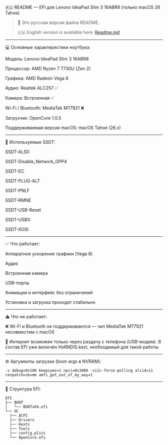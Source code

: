 🇷🇺 README — EFI для Lenovo IdeaPad Slim 3 16ABR8 (только macOS 26 Tahoe)

> 📌 Это русская версия файла README.

>🇺🇲 English version is available here: [Readme.md](README.md)


---

💻 Основные характеристики ноутбука:

Модель: Lenovo IdeaPad Slim 3 16ABR8

Процессор: AMD Ryzen 7 7730U (Zen 2)

Графика: AMD Radeon Vega 8

Аудио: Realtek ALC257 ✅

Камера: Встроенная ✅

Wi-Fi / Bluetooth: MediaTek MT7921 ❌

Загрузчик: OpenCore 1.0.5

Поддерживаемая версия macOS: macOS Tahoe (26.x)



---

🧩 Используемые SSDT:

SSDT-ALS0

SSDT-Disable_Network_GPP4

SSDT-EC

SSDT-PLUG-ALT

SSDT-PNLF

SSDT-RMNE

SSDT-USB-Reset

SSDT-USBX

SSDT-XOSI



---

✅ Что работает:

Аппаратное ускорение графики (Vega 8)

Аудио 

Встроенная камера

USB-порты

Анимации и интерфейс без ограничений

Установка и загрузка проходят стабильно



---

⚠️ Что не работает:

❌ Wi-Fi и Bluetooth не поддерживаются — чип MediaTek MT7921 несовместим с macOS

🔌 Интернет возможен только через раздачу с телефона (USB-модем).
В состав EFI уже включён HoRNDIS.kext, необходимый для такой работы


---

⚙️ Аргументы загрузки (boot-args в NVRAM):
```
-v debug=0x100 keepsyms=1 npci=0x3000 -vi2c-force-polling alcid=11 revpatch=sbvmm amfi_get_out_of_my_way=1
```

---

📁 Структура EFI:
```
EFI
├── BOOT
│   └── BOOTx64.efi
└── OC
  ├── ACPI
  ├── Drivers
  ├── Kexts
  ├── Tools
  ├── config.plist
  └── OpenCore.efi
